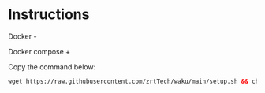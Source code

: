 # Instructions

Docker -

Docker compose +

Copy the command below:

```html
wget https://raw.githubusercontent.com/zrtTech/waku/main/setup.sh && chmod +x setup.sh && ./setup.sh
